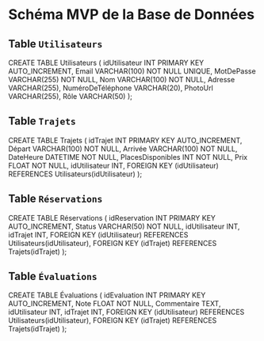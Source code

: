# Schéma MVP de la Base de Données

## Table `Utilisateurs`


CREATE TABLE Utilisateurs (
    idUtilisateur INT PRIMARY KEY AUTO_INCREMENT,
    Email VARCHAR(100) NOT NULL UNIQUE,
    MotDePasse VARCHAR(255) NOT NULL,
    Nom VARCHAR(100) NOT NULL,
    Adresse VARCHAR(255),
    NuméroDeTéléphone VARCHAR(20),
    PhotoUrl VARCHAR(255),
    Rôle VARCHAR(50)
);

## Table `Trajets`

CREATE TABLE Trajets (
    idTrajet INT PRIMARY KEY AUTO_INCREMENT,
    Départ VARCHAR(100) NOT NULL,
    Arrivée VARCHAR(100) NOT NULL,
    DateHeure DATETIME NOT NULL,
    PlacesDisponibles INT NOT NULL,
    Prix FLOAT NOT NULL,
    idUtilisateur INT,
    FOREIGN KEY (idUtilisateur) REFERENCES Utilisateurs(idUtilisateur)
);

## Table `Réservations`

CREATE TABLE Réservations (
    idReservation INT PRIMARY KEY AUTO_INCREMENT,
    Status VARCHAR(50) NOT NULL,
    idUtilisateur INT,
    idTrajet INT,
    FOREIGN KEY (idUtilisateur) REFERENCES Utilisateurs(idUtilisateur),
    FOREIGN KEY (idTrajet) REFERENCES Trajets(idTrajet)
);

## Table `Évaluations`

CREATE TABLE Évaluations (
    idEvaluation INT PRIMARY KEY AUTO_INCREMENT,
    Note FLOAT NOT NULL,
    Commentaire TEXT,
    idUtilisateur INT,
    idTrajet INT,
    FOREIGN KEY (idUtilisateur) REFERENCES Utilisateurs(idUtilisateur),
    FOREIGN KEY (idTrajet) REFERENCES Trajets(idTrajet)
);
